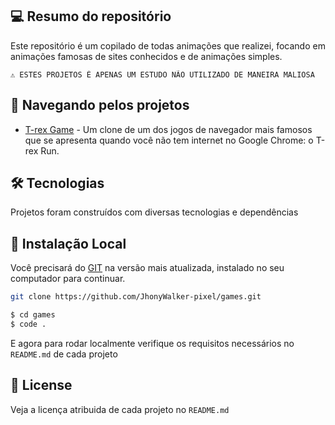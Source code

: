 ## 💻 Resumo do repositório

Este repositório é um copilado de todas animações que realizei, focando em animações famosas de sites conhecidos e de animações simples.

```text
⚠ ESTES PROJETOS É APENAS UM ESTUDO NÃO UTILIZADO DE MANEIRA MALIOSA
```

## 🚩 Navegando pelos projetos

- [T-rex Game](https://github.com/JhonyWalker-pixel/animations/tree/master/facebook-shimmer-animation) - Um clone de um dos jogos de navegador mais famosos que se apresenta quando você não tem internet no Google Chrome: o T-rex Run.


## 🛠 Tecnologias

Projetos foram construídos com diversas tecnologias e dependências

## 🔨 Instalação Local

Você precisará do [GIT](https://git-scm.com/) na versão mais atualizada, instalado no seu computador para continuar.

```bash
git clone https://github.com/JhonyWalker-pixel/games.git

$ cd games
$ code .
```

E agora para rodar localmente verifique os requisitos necessários no `README.md` de cada projeto

## 📖 License

Veja a licença atribuida de cada projeto no `README.md`
